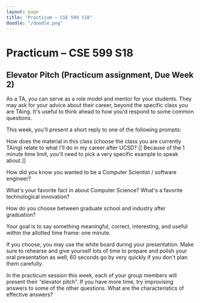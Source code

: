 ```yaml
---
layout: page
title: "Practicum – CSE 599 S18"
doodle: "/doodle.png"
---
```


# Practicum – CSE 599 S18

## Elevator Pitch (Practicum assignment, Due Week 2)

As a TA, you can serve as a role model and mentor for your students. They may
ask for your advice about their career, beyond the specific class you are
TAing. It's useful to think ahead to how you'd respond to some common
questions.

This week, you'll present a short reply to one of the following prompts:

How does the material in this class (choose the class you are currently TAing)
relate to what I'll do in my career after UCSD? [[ Because of the 1 minute time
limit, you'll need to pick a very specific example to speak about.]]

How did you know you wanted to be a Computer Scientist / software engineer?

What's your favorite fact in about Computer Science? What's a favorite
technological innovation?

How do you choose between graduate school and industry after graduation?

Your goal is to say something meaningful, correct, interesting, and useful
within the allotted time frame: one minute.

If you choose, you may use the white board during your presentation. Make sure
to rehearse and give yourself lots of time to prepare and polish your oral
presentation as well; 60 seconds go by very quickly if you don't plan them
carefully.

In the practicum session this week, each of your group members will present
their “elevator pitch”. If you have more time, try improvising answers to some
of the other questions. What are the characteristics of effective answers?

